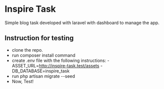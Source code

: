 # Inspire Task

Simple blog task developed with laravel with dashboard to manage the app.

## Instruction for testing

-   clone the repo.
-   run composer install command
-   create .env file with the following instructions: - ASSET_URL=http://inspire-task.test/assets - DB_DATABASE=inspire_task
-   run php artisan migrate --seed
-   Now, Test!
